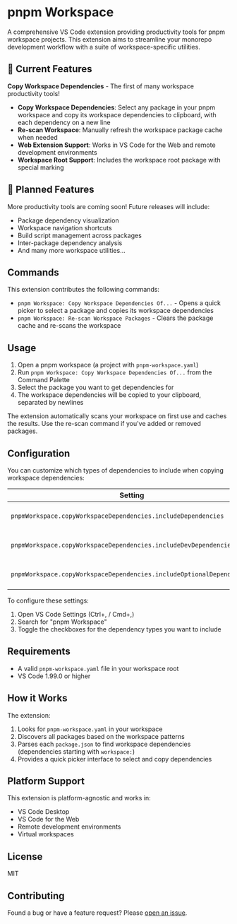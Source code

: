 # pnpm Workspace

A comprehensive VS Code extension providing productivity tools for pnpm workspace projects. This extension aims to streamline your monorepo development workflow with a suite of workspace-specific utilities.

## 🚀 Current Features

**Copy Workspace Dependencies** - The first of many workspace productivity tools!

- **Copy Workspace Dependencies**: Select any package in your pnpm workspace and copy its workspace dependencies to clipboard, with each dependency on a new line
- **Re-scan Workspace**: Manually refresh the workspace package cache when needed
- **Web Extension Support**: Works in VS Code for the Web and remote development environments
- **Workspace Root Support**: Includes the workspace root package with special marking

## 🔮 Planned Features

More productivity tools are coming soon! Future releases will include:

- Package dependency visualization
- Workspace navigation shortcuts
- Build script management across packages
- Inter-package dependency analysis
- And many more workspace utilities...

## Commands

This extension contributes the following commands:

- `pnpm Workspace: Copy Workspace Dependencies Of...` - Opens a quick picker to select a package and copies its workspace dependencies
- `pnpm Workspace: Re-scan Workspace Packages` - Clears the package cache and re-scans the workspace

## Usage

1. Open a pnpm workspace (a project with `pnpm-workspace.yaml`)
2. Run `pnpm Workspace: Copy Workspace Dependencies Of...` from the Command Palette
3. Select the package you want to get dependencies for
4. The workspace dependencies will be copied to your clipboard, separated by newlines

The extension automatically scans your workspace on first use and caches the results. Use the re-scan command if you've added or removed packages.

## Configuration

You can customize which types of dependencies to include when copying workspace dependencies:

| Setting                                                               | Default | Description                      |
| --------------------------------------------------------------------- | ------- | -------------------------------- |
| `pnpmWorkspace.copyWorkspaceDependencies.includeDependencies`         | `true`  | Include production dependencies  |
| `pnpmWorkspace.copyWorkspaceDependencies.includeDevDependencies`      | `true`  | Include development dependencies |
| `pnpmWorkspace.copyWorkspaceDependencies.includeOptionalDependencies` | `true`  | Include optional dependencies    |

To configure these settings:

1. Open VS Code Settings (Ctrl+, / Cmd+,)
2. Search for "pnpm Workspace"
3. Toggle the checkboxes for the dependency types you want to include

## Requirements

- A valid `pnpm-workspace.yaml` file in your workspace root
- VS Code 1.99.0 or higher

## How it Works

The extension:

1. Looks for `pnpm-workspace.yaml` in your workspace
2. Discovers all packages based on the workspace patterns
3. Parses each `package.json` to find workspace dependencies (dependencies starting with `workspace:`)
4. Provides a quick picker interface to select and copy dependencies

## Platform Support

This extension is platform-agnostic and works in:

- VS Code Desktop
- VS Code for the Web
- Remote development environments
- Virtual workspaces

## License

MIT

## Contributing

Found a bug or have a feature request? Please [open an issue](https://github.com/reekystive/vscode-pnpm-workspace/issues).
